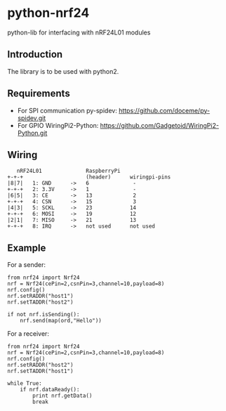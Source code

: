 python-nrf24
============

python-lib for interfacing with nRF24L01 modules

Introduction
------------
The library is to be used with python2.

Requirements
------------
 * For SPI communication py-spidev: https://github.com/doceme/py-spidev.git
 * For GPIO WiringPi2-Python: https://github.com/Gadgetoid/WiringPi2-Python.git

Wiring
------

	   nRF24L01              RaspberryPi
	+-+-+                    (header)      wiringpi-pins
	|8|7|	1: GND      ->   6              -
	+-+-+	2: 3.3V     ->   1              -
	|6|5|	3: CE       ->   13             2
	+-+-+	4: CSN      ->   15             3
	|4|3|	5: SCKL     ->   23            14
	+-+-+	6: MOSI     ->   19            12
	|2|1|	7: MISO     ->   21            13
	+-+-+	8: IRQ      ->   not used      not used

Example
-------
For a sender:

	from nrf24 import Nrf24
	nrf = Nrf24(cePin=2,csnPin=3,channel=10,payload=8)
	nrf.config()
	nrf.setRADDR("host1")
	nrf.setTADDR("host2")
  
	if not nrf.isSending():
		nrf.send(map(ord,"Hello"))
		
For a receiver:

	from nrf24 import Nrf24
	nrf = Nrf24(cePin=2,csnPin=3,channel=10,payload=8)
	nrf.config()
	nrf.setRADDR("host2")
	nrf.setTADDR("host1")
  
	while True:
		if nrf.dataReady():
			print nrf.getData()
			break

	
  
  
  





